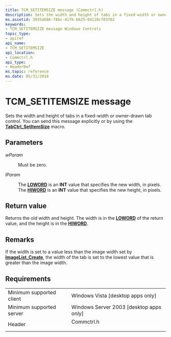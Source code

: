 ```yaml
---
title: TCM_SETITEMSIZE message (Commctrl.h)
description: Sets the width and height of tabs in a fixed-width or owner-drawn tab control. You can send this message explicitly or by using the TabCtrl\_SetItemSize macro.
ms.assetid: 3935d686-f8bc-41fb-b025-04120cf03f02
keywords:
- TCM_SETITEMSIZE message Windows Controls
topic_type:
- apiref
api_name:
- TCM_SETITEMSIZE
api_location:
- Commctrl.h
api_type:
- HeaderDef
ms.topic: reference
ms.date: 05/31/2018
---
```


# TCM\_SETITEMSIZE message

Sets the width and height of tabs in a fixed-width or owner-drawn tab control. You can send this message explicitly or by using the [**TabCtrl\_SetItemSize**](/windows/desktop/api/Commctrl/nf-commctrl-tabctrl_setitemsize) macro.

## Parameters

<dl> <dt>

*wParam* 
</dt> <dd>Must be zero.</dd> <dt>

*lParam* 
</dt> <dd>

The [**LOWORD**](/previous-versions/windows/desktop/legacy/ms632659(v=vs.85)) is an **INT** value that specifies the new width, in pixels. The [**HIWORD**](/previous-versions/windows/desktop/legacy/ms632657(v=vs.85)) is an **INT** value that specifies the new height, in pixels.

</dd> </dl>

## Return value

Returns the old width and height. The width is in the [**LOWORD**](/previous-versions/windows/desktop/legacy/ms632659(v=vs.85)) of the return value, and the height is in the [**HIWORD**](/previous-versions/windows/desktop/legacy/ms632657(v=vs.85)).

## Remarks

If the width is set to a value less than the image width set by [**ImageList\_Create**](/windows/desktop/api/Commctrl/nf-commctrl-imagelist_create), the width of the tab is set to the lowest value that is greater than the image width.

## Requirements



|                                     |                                                                                       |
|-------------------------------------|---------------------------------------------------------------------------------------|
| Minimum supported client<br/> | Windows Vista \[desktop apps only\]<br/>                                        |
| Minimum supported server<br/> | Windows Server 2003 \[desktop apps only\]<br/>                                  |
| Header<br/>                   | <dl> <dt>Commctrl.h</dt> </dl> |



 

